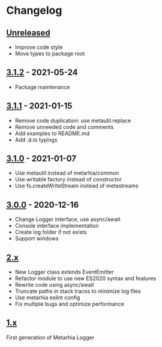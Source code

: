 # Changelog

## [Unreleased][unreleased]

- Improve code style
- Move types to package root

## [3.1.2][] - 2021-05-24

- Package maintenance

## [3.1.1][] - 2021-01-15

- Remove code duplication: use metautil.replace
- Remove unneeded code and comments
- Add examples to README.md
- Add .d.ts typings

## [3.1.0][] - 2021-01-07

- Use metautil instead of metarhia/common
- Use writable factory instead of constructor
- Use fs.createWriteStream instead of metastreams

## [3.0.0][] - 2020-12-16

- Change Logger interface, use async/await
- Console interface implementation
- Create log folder if not exists
- Support windows

## [2.x][]

- New Logger class extends EventEmitter
- Refactor module to use new ES2020 syntax and features
- Rewrite code using async/await
- Truncate paths in stack traces to minimize log files
- Use metarhia eslint config
- Fix multiple bugs and optimize performance

## [1.x][]

First generation of Metarhia Logger

[unreleased]: https://github.com/metarhia/metalog/compare/v3.1.2...HEAD
[3.1.2]: https://github.com/metarhia/metalog/compare/v3.1.1...v3.1.2
[3.1.1]: https://github.com/metarhia/metalog/compare/v3.1.0...v3.1.1
[3.1.0]: https://github.com/metarhia/metalog/compare/v3.0.0...v3.1.0
[3.0.0]: https://github.com/metarhia/metalog/compare/v2.x...v3.0.0
[2.x]: https://github.com/metarhia/metalog/compare/v1.x...v2.x
[1.x]: https://github.com/metarhia/metalog/tree/v1.x

